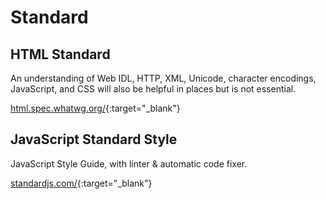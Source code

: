 # Standard

## HTML Standard

An understanding of Web IDL, HTTP, XML, Unicode, character encodings, JavaScript, and CSS will also be helpful in places but is not essential.

[html.spec.whatwg.org/](https://html.spec.whatwg.org/){:target="_blank"}

## JavaScript Standard Style

JavaScript Style Guide, with linter & automatic code fixer.

[standardjs.com/](https://standardjs.com/){:target="_blank"}
